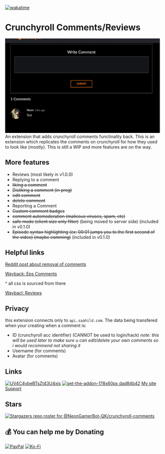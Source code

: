 [![wakatime](https://wakatime.com/badge/user/018eed1d-6093-4f51-9fca-7863b7a1ac97/project/f77789c3-1ff5-4730-b6d2-e63fbb60fa8b.svg)](https://wakatime.com/badge/user/018eed1d-6093-4f51-9fca-7863b7a1ac97/project/f77789c3-1ff5-4730-b6d2-e63fbb60fa8b)
# Crunchyroll Comments/Reviews
![screenshot](assets/screenshot.png)
An extension that adds crunchyroll comments functinality back.
This is an extension which replicates the comments on crunchyroll for how they used to look like (mostly). 
This is still a WIP and more features are on the way.

## More features
- Reviews (most likely in v1.0.0)
- Replying to a comment
- ~~liking a comment~~
- ~~Disliking a comment (in prog)~~
- ~~edit comment~~
- ~~delete comment~~
- Reporting a Comment
- ~~Custom comment badges~~
- ~~comment automoderation (malicous viruses, spam, etc)~~ 
- ~~safe mode (client size only filter)~~ (being moved to server side) (included in v0.1.0)
- ~~Episode syntax highlighting (ex: 00:01 jumps you to the first second of the video) (maybe comming)~~ (included in v0.1.0)

## Helpful links
[Reddit post about removal of comments](https://www.reddit.com/r/Crunchyroll/comments/1dy380k/crunchyroll_removing_comments_reviews_etc/?utm_name=web3xcss)

[Wayback: Eps Comments](https://web.archive.org/web/20240614012147/https://www.crunchyroll.com/watch/GRG5JD92R/cruelty)

^ all css is sourced from there

[Waybacl: Reviews](https://web.archive.org/web/20240613225900/https://www.crunchyroll.com/series/GY5P48XEY/demon-slayer-kimetsu-no-yaiba)

## Privacy
this extension connects only to `api.saahild.com`. 
The data being transfered when your creating when a comment is:
- ID (crunchyroll acc identifier) (CANNOT be used to login/hack) *note: this will be used later to make sure u can edit/delete your own comments so i would recommend not sharing it*
- Username (for comments)
- Avatar (for comments)
## Links
[![UV4C4ybeBTsZt43U4xis](https://github.com/user-attachments/assets/6a6c5caa-f384-4201-bc2e-023bfd7687c4)](https://chromewebstore.google.com/detail/crunchyroll-comments/fkmpooolcpndmjolmlilghjlejcmfhlk?hl=en&authuser=0)
[![get-the-addon-178x60px dad84b42](https://github.com/user-attachments/assets/fe67e707-37c3-40d4-b04d-0526018930f6)](https://addons.mozilla.org/en-US/firefox/addon/crunchyroll-comments/)
[My site](https://saahild.com)
[Support](mailto:neon@saahild.com)
## Stars
[![Stargazers repo roster for @NeonGamerBot-QK/crunchyroll-comments](https://reporoster.com/stars/NeonGamerBot-QK/crunchyroll-comments)](https://github.com/NeonGamerBot-QK/crunchyroll-comments/stargazers)

## 💰 You can help me by Donating
  [![PayPal](https://img.shields.io/badge/PayPal-00457C?style=for-the-badge&logo=paypal&logoColor=white)](https://paypal.me/duttafamily) [![Ko-Fi](https://img.shields.io/badge/Ko--fi-F16061?style=for-the-badge&logo=ko-fi&logoColor=white)](https://ko-fi.com/saahil) 
